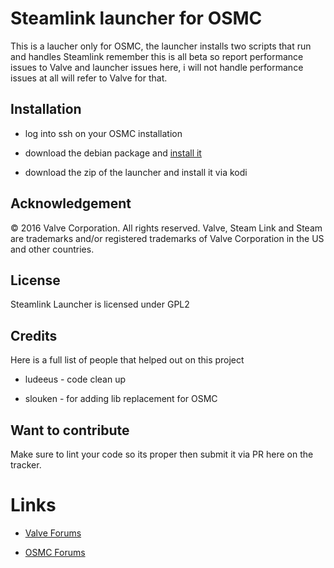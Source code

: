 # Steamlink launcher for OSMC

This is a laucher only for OSMC, the launcher installs two scripts that run and handles Steamlink remember this is all beta so report performance issues to Valve and launcher issues here, i will not handle performance issues at all will refer to Valve for that.

## Installation

* log into ssh on your OSMC installation 

*  download the debian package and [install it](https://steamcommunity.com/app/353380/discussions/0/1743353164093954254)

* download the zip of the launcher and install it via kodi

## Acknowledgement

© 2016 Valve Corporation. All rights reserved. Valve, Steam Link and Steam are trademarks and/or 
registered trademarks of Valve Corporation in the US and other countries. 

## License

Steamlink Launcher is licensed under GPL2

## Credits

Here is a full list of people that helped out on this project

* ludeeus - code clean up

* slouken - for adding lib replacement for OSMC

## Want to contribute

Make sure to lint your code so its proper then submit it via PR here on the tracker.

# Links

* [Valve Forums](https://steamcommunity.com/app/353380/discussions/6/)

* [OSMC Forums](https://discourse.osmc.tv/t/regarding-steamlink/76800)
